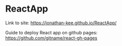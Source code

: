 # ReactApp
Link to site: https://jonathan-kee.github.io/ReactApp/

Guide to deploy React app on github pages: https://github.com/gitname/react-gh-pages
